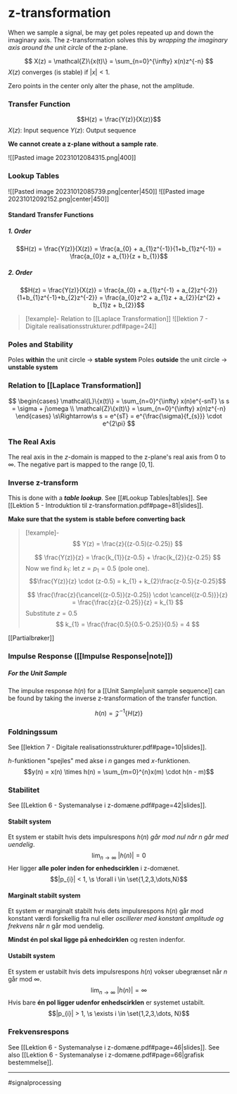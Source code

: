 # z-transformation

When we sample a signal, be may get poles repeated up and down the imaginary axis. The z-transformation solves this by *wrapping the imaginary axis around the unit circle* of the z-plane.

$$ X(z) = \mathcal{Z}\{x(t)\} = \sum_{n=0}^{\infty} x(n)z^{-n}  $$
$X(z)$ converges (is stable) if $|x| < 1$.

Zero points in the center only alter the phase, not the amplitude.
### Transfer Function
$$H(z) = \frac{Y(z)}{X(z)}$$
$X(z)$: Input sequence
$Y(z)$: Output sequence

**We cannot create a z-plane without a sample rate**.

![[Pasted image 20231012084315.png|400]]

### Lookup Tables
![[Pasted image 20231012085739.png|center|450]]
![[Pasted image 20231012092152.png|center|450]]

#### Standard Transfer Functions
##### 1. Order
$$H(z) = \frac{Y(z)}{X(z)} = \frac{a_{0} + a_{1}z^{-1}}{1+b_{1}z^{-1}} = \frac{a_{0}z + a_{1}}{z + b_{1}}$$
##### 2. Order
$$H(z) = \frac{Y(z)}{X(z)} = \frac{a_{0} + a_{1}z^{-1} + a_{2}z^{-2}}{1+b_{1}z^{-1}+b_{2}z^{-2}} = \frac{a_{0}z^2 + a_{1}z + a_{2}}{z^{2} + b_{1}z + b_{2}}$$


>[!example]- Relation to [[Laplace Transformation]]
>![[lektion 7 - Digitale realisationsstrukturer.pdf#page=24]]

### Poles and Stability
Poles **within** the unit circle -> **stable system**
Poles **outside** the unit circle -> **unstable system**

### Relation to [[Laplace Transformation]]

$$
\begin{cases}
\mathcal{L}\{x(t)\} = \sum_{n=0}^{\infty} x(n)e^{-snT} \s s = \sigma + j\omega \\ 
\mathcal{Z}\{x(t)\} = \sum_{n=0}^{\infty} x(n)z^{-n} 
\end{cases}
\s\Rightarrow\s
s = e^{sT} = e^{\frac{\sigma}{f_{s}}} \cdot e^{2\pi}
$$

### The Real Axis
The real axis in the $z$-domain is mapped to the z-plane's real axis from $0$ to $\infty$. The negative part is mapped to the range $[0, 1]$.

### Inverse z-transform
This is done with a ***table lookup***. See [[#Lookup Tables|tables]]. See [[Lektion 5 - Introduktion til z-transformation.pdf#page=81|slides]].

**Make sure that the system is stable before converting back**

>[!example]-
>$$
>Y(z) = \frac{z}{(z-0.5)(z-0.25)}
>$$
>
>$$
>\frac{Y(z)}{z} = \frac{k_{1}}{z-0.5} + \frac{k_{2}}{z-0.25}
>$$
>Now we find $k_{1}$: let $z=p_{1} = 0.5$ (pole one).
>$$\frac{Y(z)}{z} \cdot (z-0.5) = k_{1} + k_{2}\frac{z-0.5}{z-0.25}$$
>
>$$
>\frac{\frac{z}{\cancel{(z-0.5)}(z-0.25)} \cdot \cancel{(z-0.5)}}{z} = \frac{\frac{z}{z-0.25}}{z} = k_{1}
>$$
>Substitute $z = 0.5$
>$$
>k_{1} = \frac{\frac{0.5}{0.5-0.25}}{0.5} = 4
>$$

[[Partialbrøker]]

### Impulse Response ([[Impulse Response|note]])

##### For the Unit Sample
The impulse response $h(n)$ for a [[Unit Sample|unit sample sequence]] can be found by taking the inverse z-transformation of the transfer function.

$$h(n) = \mathcal{Z}^{-1}\{H(z)\}$$
### Foldningssum
See [[lektion 7 - Digitale realisationsstrukturer.pdf#page=10|slides]].

$h$-funktionen "spejles" med akse i $n$ ganges med $x$-funktionen.
$$y(n) = x(n) \times h(n) = \sum_{m=0}^{n}x(m) \cdot h(n - m)$$

### Stabilitet
See [[Lektion 6 - Systemanalyse i z-domæne.pdf#page=42|slides]].

#### Stabilt system
Et system er stabilt hvis dets impulsrespons $h(n)$ *går mod nul når n går med uendelig*.
$$\lim_{n\to\infty}\ |h(n)| = 0$$
Her ligger **alle poler inden for enhedscirklen** i z-domænet.
$$|p_{i}| < 1, \s \forall i \in \set{1,2,3,\dots,N}$$
#### Marginalt stabilt system
Et system er marginalt stabilt hvis dets impulsrespons $h(n)$ går mod konstant værdi forskellig fra nul eller *oscillerer med konstant amplitude og frekvens* når $n$ går mod uendelig.

**Mindst én pol skal ligge på enhedcirklen** og resten indenfor.

#### Ustabilt system
Et system er ustabilt hvis dets impulsrespons $h(n)$ vokser ubegrænset når $n$ går mod $\infty$.
$$\lim_{n\to\infty}\ |h(n)| = \infty$$
Hvis bare **én pol ligger udenfor enhedscirklen** er systemet ustabilt.
$$|p_{i}| > 1, \s \exists i \in \set{1,2,3,\dots, N}$$

### Frekvensrespons
See [[Lektion 6 - Systemanalyse i z-domæne.pdf#page=46|slides]].
See also [[Lektion 6 - Systemanalyse i z-domæne.pdf#page=66|grafisk bestemmelse]].

---
#signalprocessing
